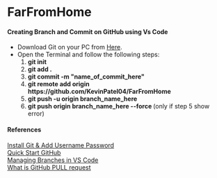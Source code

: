 # FarFromHome

#### Creating Branch and Commit on GitHub using Vs Code

<ul>
  <li>
    Download Git on your PC from <a href="https://git-scm.com/download">Here</a>.
  </li>
  <li>
    Open the Terminal and follow the following steps:
    <ol>
      <li>
        <b>git init</b>
      </li>
      <li>
        <b>git add .</b>
      </li>
      <li>
        <b>git commit -m "name_of_commit_here"</b>
      </li>
      <li>
        <b>git remote add origin https://github.com/KevinPatel04/FarFromHome</b>
      </li>
      <li>
        <b>git push -u origin branch_name_here</b>
      </li>
      <li>
        <b>git push origin branch_name_here --force </b> (only if step 5 show error)
      </li>
    </ol>
  </li>
</ul>

#### References
<a href="https://www.atlassian.com/git/tutorials/install-git">Install Git & Add Username Password</a><br />
<a href="https://www.youtube.com/watch?v=kVow5q53WG8">Quick Start GitHub</a><br />
<a href="https://www.youtube.com/watch?v=X9-iaXfKY5g">Managing Branches in VS Code</a><br />
<a href="https://www.youtube.com/watch?v=e3bjQX9jIBk">What is GitHub PULL request</a>